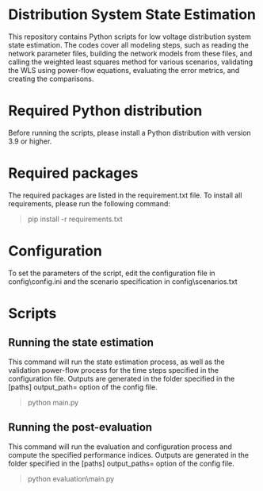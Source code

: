 # Distribution System State Estimation
This repository contains Python scripts for low voltage distribution system state estimation. The codes cover all modeling steps, such as reading the network parameter files, building the network models from these files, and calling the weighted least squares method for various scenarios, validating the WLS using power-flow equations, evaluating the error metrics, and creating the comparisons.

# Required Python distribution
Before running the scripts, please install a Python distribution with version 3.9 or higher.

# Required packages
The required packages are listed in the requirement.txt file. To install all requirements, please run the following command:
> pip install -r requirements.txt

# Configuration
To set the parameters of the script, edit the configuration file in config\config.ini and the scenario specification in config\scenarios.txt

# Scripts
## Running the state estimation
This command will run the state estimation process, as well as the validation power-flow process for the time steps specified in the configuration file.
Outputs are generated in the folder specified in the [paths] output_path= option of the config file.

> python main.py

## Running the post-evaluation
This command will run the evaluation and configuration process and compute the specified performance indices.
Outputs are generated in the folder specified in the [paths] output_paths= option of the config file.

> python evaluation\main.py
